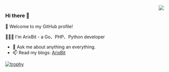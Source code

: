 <a href="https://github.com/arixbit">
  <!-- Change the `github-readme-stats.anuraghazra1.vercel.app` to `github-readme-stats.vercel.app`  -->
  <img align="right" src="https://github-readme-stats.vercel.app/api?username=arixbit&hide=[%22issues%22]&show_icons=true" />
</a>

### Hi there 👋

🎉 Welcome to my GitHub profile!

👨🏻‍💻 I'm ArixBit - a Go、PHP、Python developer

- 💬 Ask me about anything an everything.
- 📫 Read my blogs: [ArixBit](https://aliliin.com)

[![trophy](https://github-profile-trophy.vercel.app/?username=arixbit&theme=onedark)](https://github.com/ryo-ma/github-profile-trophy)
<!--
**arixbit/arixbit** is a ✨ _special_ ✨ repository because its `README.md` (this file) appears on your GitHub profile.

Here are some ideas to get you started:

- 🔭 I’m currently working on ...
- 🌱 I’m currently learning ...
- 👯 I’m looking to collaborate on ...
- 🤔 I’m looking for help with ...
- 💬 Ask me about ...
- 📫 How to reach me: ...
- 😄 Pronouns: ...
- ⚡ Fun fact: ...
-->
